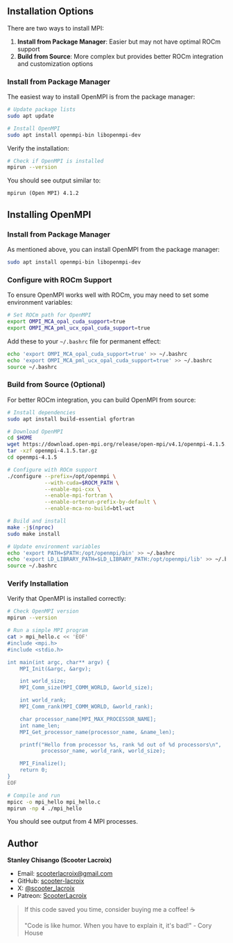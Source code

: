 ## Installation Options

There are two ways to install MPI:

1. **Install from Package Manager**: Easier but may not have optimal ROCm support
2. **Build from Source**: More complex but provides better ROCm integration and customization options

### Install from Package Manager

The easiest way to install OpenMPI is from the package manager:

```bash
# Update package lists
sudo apt update

# Install OpenMPI
sudo apt install openmpi-bin libopenmpi-dev
```

Verify the installation:

```bash
# Check if OpenMPI is installed
mpirun --version
```

You should see output similar to:

```
mpirun (Open MPI) 4.1.2
```

## Installing OpenMPI

### Install from Package Manager

As mentioned above, you can install OpenMPI from the package manager:

```bash
sudo apt install openmpi-bin libopenmpi-dev
```

### Configure with ROCm Support

To ensure OpenMPI works well with ROCm, you may need to set some environment variables:

```bash
# Set ROCm path for OpenMPI
export OMPI_MCA_opal_cuda_support=true
export OMPI_MCA_pml_ucx_opal_cuda_support=true
```

Add these to your `~/.bashrc` file for permanent effect:

```bash
echo 'export OMPI_MCA_opal_cuda_support=true' >> ~/.bashrc
echo 'export OMPI_MCA_pml_ucx_opal_cuda_support=true' >> ~/.bashrc
source ~/.bashrc
```

### Build from Source (Optional)

For better ROCm integration, you can build OpenMPI from source:

```bash
# Install dependencies
sudo apt install build-essential gfortran

# Download OpenMPI
cd $HOME
wget https://download.open-mpi.org/release/open-mpi/v4.1/openmpi-4.1.5.tar.gz
tar -xzf openmpi-4.1.5.tar.gz
cd openmpi-4.1.5

# Configure with ROCm support
./configure --prefix=/opt/openmpi \
            --with-cuda=$ROCM_PATH \
            --enable-mpi-cxx \
            --enable-mpi-fortran \
            --enable-orterun-prefix-by-default \
            --enable-mca-no-build=btl-uct

# Build and install
make -j$(nproc)
sudo make install

# Update environment variables
echo 'export PATH=$PATH:/opt/openmpi/bin' >> ~/.bashrc
echo 'export LD_LIBRARY_PATH=$LD_LIBRARY_PATH:/opt/openmpi/lib' >> ~/.bashrc
source ~/.bashrc
```

### Verify Installation

Verify that OpenMPI is installed correctly:

```bash
# Check OpenMPI version
mpirun --version

# Run a simple MPI program
cat > mpi_hello.c << 'EOF'
#include <mpi.h>
#include <stdio.h>

int main(int argc, char** argv) {
    MPI_Init(&argc, &argv);

    int world_size;
    MPI_Comm_size(MPI_COMM_WORLD, &world_size);

    int world_rank;
    MPI_Comm_rank(MPI_COMM_WORLD, &world_rank);

    char processor_name[MPI_MAX_PROCESSOR_NAME];
    int name_len;
    MPI_Get_processor_name(processor_name, &name_len);

    printf("Hello from processor %s, rank %d out of %d processors\n",
           processor_name, world_rank, world_size);

    MPI_Finalize();
    return 0;
}
EOF

# Compile and run
mpicc -o mpi_hello mpi_hello.c
mpirun -np 4 ./mpi_hello
```

You should see output from 4 MPI processes.


## Author

**Stanley Chisango (Scooter Lacroix)**

- Email: scooterlacroix@gmail.com
- GitHub: [scooter-lacroix](https://github.com/scooter-lacroix)
- X: [@scooter_lacroix](https://x.com/scooter_lacroix)
- Patreon: [ScooterLacroix](https://patreon.com/ScooterLacroix)

> If this code saved you time, consider buying me a coffee! ☕
> 
> "Code is like humor. When you have to explain it, it's bad!" - Cory House

